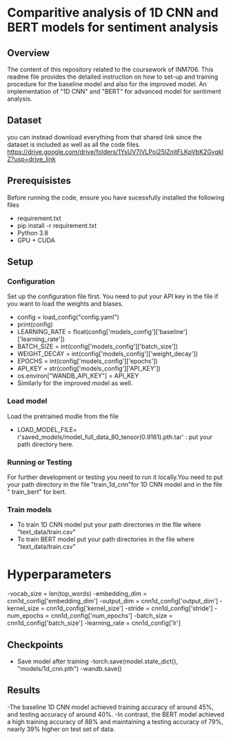 # Comparitive analysis of 1D CNN and BERT models for sentiment analysis
## Overview 
The content of this repository related to the coursework of INM706. This readme file provides the detailed instruction on how to set-up and training procedure for the baseline model and also for the improved model. An implementation of "1D CNN"  and "BERT" for advanced model for sentiment analysis.
## Dataset 
you can instead download everything from that shared link since the dataset is included as well as all the code files.  
https://drive.google.com/drive/folders/1YsUV7jVLPoi25IZnitFLKpVbK2GyqklZ?usp=drive_link
## Prerequisistes
Before running the code, ensure you have sucessfully installed the following files
- requirement.txt
- pip install -r requirement.txt
- Python 3.8
- GPU + CUDA
## Setup
### Configuration 
Set up the configuration file first. You need to put your API key in the file if you want to load the weights and biases.
- config = load_config("config.yaml")
- print(config)
- LEARNING_RATE = float(config['models_config']['baseline']['learning_rate'])
- BATCH_SIZE = int(config['models_config']['batch_size'])
- WEIGHT_DECAY = int(config['models_config']['weight_decay'])
- EPOCHS = int(config['models_config']['epochs'])
- API_KEY = str(config['models_config']['API_KEY'])
- os.environ["WANDB_API_KEY"] = API_KEY
- Similarly for the improved model as well.
### Load model
Load the pretrained modle from the file 
- LOAD_MODEL_FILE= r'saved_models/model_full_data_80_tensor(0.9161).pth.tar' : put your path directory here.
### Running or Testing
For further development or testing you need to run it locally.You need to put your path directory in the file "train_1d_cnn"for 1D CNN model 
and in the file " train_bert" for bert.
### Train models
- To train 1D CNN model put your path directories in the file where "text_data/train.csv" 
- To train BERT model put your path directories in the file where "text_data/train.csv"
# Hyperparameters
-vocab_size = len(top_words)
-embedding_dim = cnn1d_config['embedding_dim']
-output_dim = cnn1d_config['output_dim']
-kernel_size = cnn1d_config['kernel_size']
-stride = cnn1d_config['stride']
-num_epochs = cnn1d_config['num_epochs']
-batch_size = cnn1d_config['batch_size']
-learning_rate = cnn1d_config['lr']
## Checkpoints 
- Save model after training
-torch.save(model.state_dict(), "models/1d_cnn.pth")
-wandb.save()
## Results
-The baseline 1D CNN model achieved training accuracy of around 45%, and testing accuracy of around 40%.
-In contrast, the BERT model achieved a high training accuracy of 88% and maintaining a testing accuracy of 79%, nearly 39% higher on test set of data.


